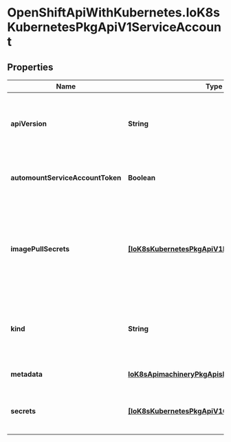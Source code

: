 # OpenShiftApiWithKubernetes.IoK8sKubernetesPkgApiV1ServiceAccount

## Properties
Name | Type | Description | Notes
------------ | ------------- | ------------- | -------------
**apiVersion** | **String** | APIVersion defines the versioned schema of this representation of an object. Servers should convert recognized schemas to the latest internal value, and may reject unrecognized values. More info: http://releases.k8s.io/HEAD/docs/devel/api-conventions.md#resources | [optional] 
**automountServiceAccountToken** | **Boolean** | AutomountServiceAccountToken indicates whether pods running as this service account should have an API token automatically mounted. Can be overridden at the pod level. | [optional] 
**imagePullSecrets** | [**[IoK8sKubernetesPkgApiV1LocalObjectReference]**](IoK8sKubernetesPkgApiV1LocalObjectReference.md) | ImagePullSecrets is a list of references to secrets in the same namespace to use for pulling any images in pods that reference this ServiceAccount. ImagePullSecrets are distinct from Secrets because Secrets can be mounted in the pod, but ImagePullSecrets are only accessed by the kubelet. More info: http://kubernetes.io/docs/user-guide/secrets#manually-specifying-an-imagepullsecret | [optional] 
**kind** | **String** | Kind is a string value representing the REST resource this object represents. Servers may infer this from the endpoint the client submits requests to. Cannot be updated. In CamelCase. More info: http://releases.k8s.io/HEAD/docs/devel/api-conventions.md#types-kinds | [optional] 
**metadata** | [**IoK8sApimachineryPkgApisMetaV1ObjectMeta**](IoK8sApimachineryPkgApisMetaV1ObjectMeta.md) | Standard object&#39;s metadata. More info: http://releases.k8s.io/HEAD/docs/devel/api-conventions.md#metadata | [optional] 
**secrets** | [**[IoK8sKubernetesPkgApiV1ObjectReference]**](IoK8sKubernetesPkgApiV1ObjectReference.md) | Secrets is the list of secrets allowed to be used by pods running using this ServiceAccount. More info: http://kubernetes.io/docs/user-guide/secrets | [optional] 


